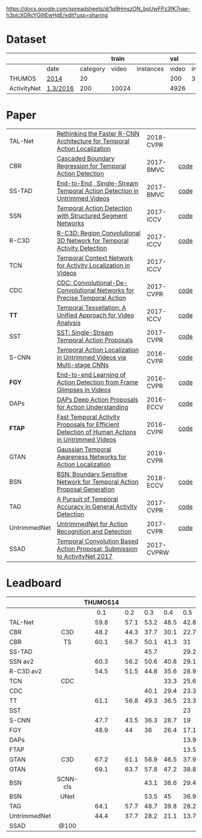 https://docs.google.com/spreadsheets/d/1q9HmszON_bpUwFPz3fK7nae-h3plcXGRcYGIltEwHdE/edit?usp=sharing
# Dataset
|   |  |  | train |  | val |  | test |  |
| :--- | :--- | :--- | :--- | :--- | :--- | :--- | :--- | :--- |
|   | date | category | video | instances | video | instances | video | instances |
|  THUMOS | [2014](https://www.crcv.ucf.edu/THUMOS14/download.html "2014") | 20 |  |  | 200 | 3007 | 213 | 3358 |
|  ActivityNet | [1.3/2016](http://activity-net.org/download.html "1.3/2016") | 200 | 10024 |  | 4926 |  | 5044 |  |

# Paper
|   |  |  |  |
| --- | --- | --- | --- |
|  TAL-Net | [Rethinking the Faster R-CNN Architecture for Temporal Action Localization](https://arxiv.org/abs/1804.07667 "Rethinking the Faster R-CNN Architecture for Temporal Action Localization") | 2018-CVPR |  |
|  CBR | [Cascaded Boundary Regression for Temporal Action Detection](https://arxiv.org/abs/1705.01180 "Cascaded Boundary Regression for Temporal Action Detection") | 2017-BMVC | [code](https://github.com/jiyanggao/CBR "code") |
|  SS-TAD | [End-to-End , Single-Stream Temporal Action Detection in Untrimmed Videos](http://vision.stanford.edu/pdf/buch2017bmvc.pdf "End-to-End , Single-Stream Temporal Action Detection in Untrimmed Videos") | 2017-BMVC | [code](https://github.com/shyamal-b/ss-tad "code") |
|  SSN | [Temporal Action Detection with Structured Segment Networks](https://arxiv.org/abs/1704.06228 "Temporal Action Detection with Structured Segment Networks") | 2017-ICCV | [code](https://github.com/yjxiong/action-detection "code") |
|  R-C3D | [R-C3D: Region Convolutional 3D Network for Temporal Activity Detection](https://arxiv.org/abs/1703.07814 "R-C3D: Region Convolutional 3D Network for Temporal Activity Detection") | 2017-ICCV | [code](https://github.com/VisionLearningGroup/R-C3D "code") |
|  TCN | [Temporal Context Network for Activity Localization in Videos](https://arxiv.org/abs/1708.02349 "Temporal Context Network for Activity Localization in Videos") | 2017-ICCV |  |
|  CDC | [CDC: Convolutional-De-Convolutional Networks for Precise Temporal Action](https://arxiv.org/abs/1703.01515v2 "CDC: Convolutional-De-Convolutional Networks for Precise Temporal Action") | 2017-CVPR | [code](https://bitbucket.org/columbiadvmm/cdc "code") |
|  **TT** | [Temporal Tessellation: A Unified Approach for Video Analysis](https://arxiv.org/abs/1612.06950 "Temporal Tessellation: A Unified Approach for Video Analysis") | 2017-ICCV | [code](https://github.com/dot27/temporal-tessellation "code") |
|  SST | [SST: Single-Stream Temporal Action Proposals](http://openaccess.thecvf.com/content_cvpr_2017/html/Buch_SST_Single-Stream_Temporal_CVPR_2017_paper.html "SST: Single-Stream Temporal Action Proposals") | 2017-CVPR | [code](https://github.com/shyamal-b/sst "code") |
|  S-CNN | [Temporal Action Localization in Untrimmed Videos via Multi-stage CNNs](https://github.com/zhengshou/scnn "Temporal Action Localization in Untrimmed Videos via Multi-stage CNNs") | 2016-CVPR | [code](https://github.com/zhengshou/scnn "code") |
|  **FGY** | [End-to-end Learning of Action Detection from Frame Glimpses in Videos](https://arxiv.org/abs/1511.06984 "End-to-end Learning of Action Detection from Frame Glimpses in Videos") | 2016-CVPR | [code](https://github.com/syyeung/frameglimpses "code") |
|  DAPs | [DAPs Deep Action Proposals for Action Understanding](http://www.eccv2016.org/files/posters/P-2B-10.pdf "DAPs Deep Action Proposals for Action Understanding") | 2016-ECCV | [code](https://github.com/escorciav/daps "code") |
|  **FTAP** | [Fast Temporal Activity Proposals for Efficient Detection of Human Actions in Untrimmed Videos](http://openaccess.thecvf.com/content_cvpr_2016/html/Heilbron_Fast_Temporal_Activity_CVPR_2016_paper.html "Fast Temporal Activity Proposals for Efficient Detection of Human Actions in Untrimmed Videos") | 2016-CVPR | [code](https://github.com/cabaf/sparseprop "code") |
|  GTAN | [Gaussian Temporal Awareness Networks for Action Localization](http://openaccess.thecvf.com/content_CVPR_2019/html/Long_Gaussian_Temporal_Awareness_Networks_for_Action_Localization_CVPR_2019_paper.html "Gaussian Temporal Awareness Networks for Action Localization") | 2019-CVPR |  |
|  BSN | [BSN: Boundary Sensitive Network for Temporal Action Proposal Generation](https://arxiv.org/abs/1806.02964 "BSN: Boundary Sensitive Network for Temporal Action Proposal Generation") | 2018-ECCV | [code](https://github.com/wzmsltw/BSN-boundary-sensitive-network "code") |
|  TAG | [A Pursuit of Temporal Accuracy in General Activity Detection](https://arxiv.org/abs/1703.02716 "A Pursuit of Temporal Accuracy in General Activity Detection") | 2017-CVPR | [code](https://github.com/yjxiong/action-detection "code") |
|  UntrimmedNet | [UntrimmedNet for Action Recognition and Detection](https://arxiv.org/abs/1703.03329 "UntrimmedNet for Action Recognition and Detection") | 2017-CVPR | [code](https://github.com/wanglimin/UntrimmedNet "code") |
|  SSAD | [Temporal Convolution Based Action Proposal: Submission to ActivityNet 2017](https://arxiv.org/abs/1707.06750 "Temporal Convolution Based Action Proposal: Submission to ActivityNet 2017") | 2017-CVPRW |  |

# Leadboard
|   |  | THUMOS14 |  |  |  |  |  |  | Activity(val) |  |  |  | Activity(test) |  |  |  |
| --- | :---: | :---: | --- | --- | --- | --- | --- | --- | :--- | --- | --- | --- | :--- | --- | --- | --- |
|   |  | 0.1 | 0.2 | 0.3 | 0.4 | 0.5 | 0.6 | 0.7 | 0.5 | 0.75 | 0.95 | Ave | 0.5 | 0.75 | 0.95 | Ave |
|  TAL-Net |  | 59.8 | 57.1 | 53.2 | 48.5 | 42.8 | 33.8 | 20.8 | 38.23 | 18.3 | 1.3 | 20.22 |  |  |  |  |
|  CBR | C3D | 48.2 | 44.3 | 37.7 | 30.1 | 22.7 | 13.8 | 7.9 |  |  |  |  |  |  |  |  |
|  CBR | TS | 60.1 | 56.7 | 50.1 | 41.3 | 31 | 19.1 | 9.9 |  |  |  |  |  |  |  |  |
|  SS-TAD |  |  |  | 45.7 |  | 29.2 |  | 9.6 |  |  |  |  |  |  |  |  |
|  SSN av2 |  | 60.3 | 56.2 | 50.6 | 40.8 | 29.1 |  |  |  |  |  |  | 43.26 | 28.7 | 5.63 | 28.28 |
|  R-C3D av2 |  | 54.5 | 51.5 | 44.8 | 35.6 | 28.9 |  |  | 26.8 |  |  |  | 26.8/28.4 |  |  |  |
|  TCN | CDC |  |  |  | 33.3 | 25.6 | 15.9 | 9 | 37.49 | 23.47 | 4.47 | 23.58 |  |  |  |  |
|  CDC |  |  |  | 40.1 | 29.4 | 23.3 | 13.1 | 7.9 | 45.3 | 26 | 0.2 | 23.8 |  |  |  |  |
|  TT |  | 61.1 | 56.8 | 49.3 | 36.5 | 23.3 |  |  |  |  |  |  |  |  |  |  |
|  SST |  |  |  |  |  | 23 |  |  |  |  |  |  |  |  |  |  |
|  S-CNN |  | 47.7 | 43.5 | 36.3 | 28.7 | 19 | 10.3 | 5.3 |  |  |  |  |  |  |  |  |
|  FGY |  | 48.9 | 44 | 36 | 26.4 | 17.1 |  |  |  |  |  |  |  |  |  |  |
|  DAPs |  |  |  |  |  | 13.9 |  |  |  |  |  |  |  |  |  |  |
|  FTAP |  |  |  |  |  | 13.5 |  |  |  |  |  |  |  |  |  |  |
|  GTAN | C3D | 67.2 | 61.1 | 56.9 | 46.5 | 37.9 |  |  |  |  |  |  |  |  |  |  |
|  GTAN |  | 69.1 | 63.7 | 57.8 | 47.2 | 38.8 |  |  | 52.61 | 34.14 | 8.91 | 34.31 |  |  |  | 35.54 |
|  BSN | SCNN-cls |  |  | 43.1 | 36.6 | 29.4 | 22.4 | 15 |  |  |  |  |  |  |  |  |
|  BSN | UNet |  |  | 53.5 | 45 | 36.9 | 28.4 | 20 |  |  |  |  |  |  |  |  |
|  TAG |  | 64.1 | 57.7 | 48.7 | 39.8 | 28.2 |  |  | 39.12 | 23.48 | 5.49 | 23.98 | 40.689 | 26.017 | 6.667 | 26.05 |
|  UntrimmedNet |  | 44.4 | 37.7 | 28.2 | 21.1 | 13.7 |  |  |  |  |  |  |  |  |  |  |
|  SSAD | @100 |  |  |  |  |  |  |  | 44.39 | 29.65 | 7.09 | 29.17 |  |  |  | 32.26 |
<!--stackedit_data:
eyJoaXN0b3J5IjpbLTg4MjA5MDAzNSw3MzA5OTgxMTZdfQ==
-->

